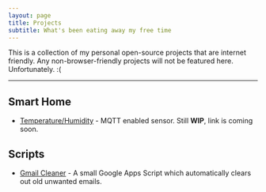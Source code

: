 ```yaml
---
layout: page
title: Projects
subtitle: What's been eating away my free time
---
```

This is a collection of my personal open-source projects that are internet friendly. Any non-browser-friendly projects will not be featured here. Unfortunately. :(

___

## Smart Home
- [Temperature/Humidity]() - MQTT enabled sensor. Still **WIP**, link is coming soon.

## Scripts
- [Gmail Cleaner](https://github.com/mjoerck/Gmailcleaner) - A small Google Apps Script which automatically clears out old unwanted emails.
